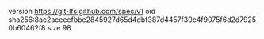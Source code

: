 version https://git-lfs.github.com/spec/v1
oid sha256:8ac2aceeefbbe2845927d65d4dbf387d4457f30c4f9075f6d2d79250b60462f8
size 98
